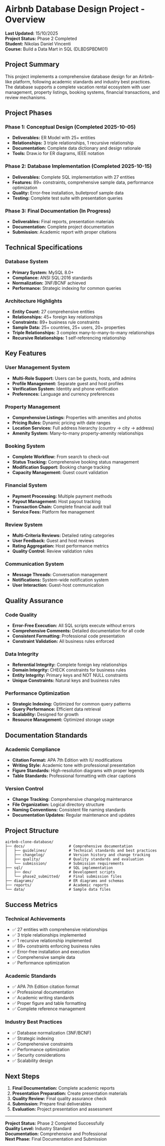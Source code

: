 # Airbnb Database Design Project - Overview

**Last Updated:** 15/10/2025  
**Project Status:** Phase 2 Completed  
**Student:** Nikolas Daniel Vincenti  
**Course:** Build a Data Mart in SQL (DLBDSPBDM01)  

## Project Summary

This project implements a comprehensive database design for an Airbnb-like platform, following academic standards and industry best practices. The database supports a complete vacation rental ecosystem with user management, property listings, booking systems, financial transactions, and review mechanisms.

## Project Phases

### Phase 1: Conceptual Design (Completed 2025-10-05)
- **Deliverables:** ER Model with 25+ entities
- **Relationships:** 3 triple relationships, 1 recursive relationship
- **Documentation:** Complete data dictionary and design rationale
- **Tools:** Draw.io for ER diagrams, IEEE notation

### Phase 2: Database Implementation (Completed 2025-10-15)
- **Deliverables:** Complete SQL implementation with 27 entities
- **Features:** 89+ constraints, comprehensive sample data, performance optimization
- **Quality:** Error-free installation, bulletproof sample data
- **Testing:** Complete test suite with presentation queries

### Phase 3: Final Documentation (In Progress)
- **Deliverables:** Final reports, presentation materials
- **Documentation:** Complete project documentation
- **Submission:** Academic report with proper citations

## Technical Specifications

### Database System
- **Primary System:** MySQL 8.0+
- **Compliance:** ANSI SQL:2016 standards
- **Normalization:** 3NF/BCNF achieved
- **Performance:** Strategic indexing for common queries

### Architecture Highlights
- **Entity Count:** 27 comprehensive entities
- **Relationships:** 45+ foreign key relationships
- **Constraints:** 89+ business rule constraints
- **Sample Data:** 25+ countries, 25+ users, 20+ properties
- **Triple Relationships:** 3 complex many-to-many-to-many relationships
- **Recursive Relationships:** 1 self-referencing relationship

## Key Features

### User Management System
- **Multi-Role Support:** Users can be guests, hosts, and admins
- **Profile Management:** Separate guest and host profiles
- **Verification System:** Identity and phone verification
- **Preferences:** Language and currency preferences

### Property Management
- **Comprehensive Listings:** Properties with amenities and photos
- **Pricing Rules:** Dynamic pricing with date ranges
- **Location Services:** Full address hierarchy (country → city → address)
- **Amenity System:** Many-to-many property-amenity relationships

### Booking System
- **Complete Workflow:** From search to check-out
- **Status Tracking:** Comprehensive booking status management
- **Modification Support:** Booking change tracking
- **Capacity Management:** Guest count validation

### Financial System
- **Payment Processing:** Multiple payment methods
- **Payout Management:** Host payout tracking
- **Transaction Chain:** Complete financial audit trail
- **Service Fees:** Platform fee management

### Review System
- **Multi-Criteria Reviews:** Detailed rating categories
- **User Feedback:** Guest and host reviews
- **Rating Aggregation:** Host performance metrics
- **Quality Control:** Review validation rules

### Communication System
- **Message Threads:** Conversation management
- **Notifications:** System-wide notification system
- **User Interaction:** Guest-host communication

## Quality Assurance

### Code Quality
- **Error-Free Execution:** All SQL scripts execute without errors
- **Comprehensive Comments:** Detailed documentation for all code
- **Consistent Formatting:** Professional code presentation
- **Constraint Validation:** All business rules enforced

### Data Integrity
- **Referential Integrity:** Complete foreign key relationships
- **Domain Integrity:** CHECK constraints for business rules
- **Entity Integrity:** Primary keys and NOT NULL constraints
- **Unique Constraints:** Natural keys and business rules

### Performance Optimization
- **Strategic Indexing:** Optimized for common query patterns
- **Query Performance:** Efficient data retrieval
- **Scalability:** Designed for growth
- **Resource Management:** Optimized storage usage

## Documentation Standards

### Academic Compliance
- **Citation Format:** APA 7th Edition with IU modifications
- **Writing Style:** Academic tone with professional presentation
- **Figure Standards:** High-resolution diagrams with proper legends
- **Table Standards:** Professional formatting with clear captions

### Version Control
- **Change Tracking:** Comprehensive changelog maintenance
- **File Organization:** Logical directory structure
- **Naming Conventions:** Consistent file naming standards
- **Documentation Updates:** Regular maintenance and updates

## Project Structure

```
airbnb-clone-database/
├── docs/                    # Comprehensive documentation
│   ├── guidelines/          # Technical standards and best practices
│   ├── changelog/           # Version history and change tracking
│   ├── quality/             # Quality standards and evaluation
│   └── submission/          # Submission requirements
├── sql/                     # SQL implementation
│   ├── dev/                 # Development scripts
│   └── phase2_submitted/    # Final submission files
├── diagrams/                # ER diagrams and schemas
├── reports/                 # Academic reports
└── data/                    # Sample data files
```

## Success Metrics

### Technical Achievements
- ✅ 27 entities with comprehensive relationships
- ✅ 3 triple relationships implemented
- ✅ 1 recursive relationship implemented
- ✅ 89+ constraints enforcing business rules
- ✅ Error-free installation and execution
- ✅ Comprehensive sample data
- ✅ Performance optimization

### Academic Standards
- ✅ APA 7th Edition citation format
- ✅ Professional documentation
- ✅ Academic writing standards
- ✅ Proper figure and table formatting
- ✅ Complete reference management

### Industry Best Practices
- ✅ Database normalization (3NF/BCNF)
- ✅ Strategic indexing
- ✅ Comprehensive constraints
- ✅ Performance optimization
- ✅ Security considerations
- ✅ Scalability design

## Next Steps

1. **Final Documentation:** Complete academic reports
2. **Presentation Preparation:** Create presentation materials
3. **Quality Review:** Final quality assurance check
4. **Submission:** Prepare final deliverables
5. **Evaluation:** Project presentation and assessment

---

**Project Status:** Phase 2 Completed Successfully  
**Quality Level:** Industry Standard  
**Documentation:** Comprehensive and Professional  
**Next Phase:** Final Documentation and Submission
